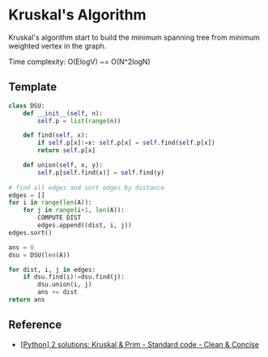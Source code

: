 # Kruskal's Algorithm

Kruskal's algorithm start to build the minimum spanning tree from minimum weighted vertex in the graph.

Time complexity: O(ElogV) ~= O(N^2logN)

## Template

``` py
class DSU:
    def __init__(self, n):
        self.p = list(range(n))

    def find(self, x):
        if self.p[x]!=x: self.p[x] = self.find(self.p[x])
        return self.p[x]

    def union(self, x, y):
        self.p[self.find(x)] = self.find(y)
        
# find all edges and sort edges by distance
edges = []
for i in range(len(A)):
    for j in range(i+1, len(A)):
        COMPUTE DIST
        edges.append((dist, i, j))
edges.sort()

ans = 0
dsu = DSU(len(A))

for dist, i, j in edges:
    if dsu.find(i)!=dsu.find(j):
        dsu.union(i, j)
        ans += dist
return ans 
```

## Reference

- [[Python] 2 solutions: Kruskal & Prim - Standard code - Clean & Concise](https://leetcode.com/problems/min-cost-to-connect-all-points/discuss/1476951/Python-2-solutions%3A-Kruskal-and-Prim-Standard-code-Clean-and-Concise)